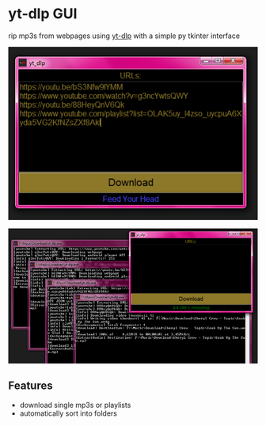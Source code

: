 # yt-dlp GUI
rip mp3s from webpages using [yt-dlp](https://github.com/yt-dlp/yt-dlp) with a simple py tkinter interface

![screenshot](https://github.com/RealityAnchor/yt-dlp-gui/blob/master/Screenshots/yt-dlp.png)

![screenshot](https://github.com/RealityAnchor/yt-dlp-gui/blob/master/Screenshots/downloading.png)

## Features
- download single mp3s or playlists
- automatically sort into folders